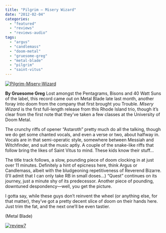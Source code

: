 ```yaml
---
title: "Pilgrim – Misery Wizard"
date: "2012-02-04"
categories: 
  - "featured"
  - "reviews"
  - "reviews-audio"
tags: 
  - "argus"
  - "candlemass"
  - "doom-metal"
  - "gruesome-greg"
  - "metal-blade"
  - "pilgrim"
  - "saint-vitus"
---
```


[![](http://www.hellbound.ca/wp-content/uploads/2012/02/Pilgrim-Misery-Wizard.jpg "Pilgrim-Misery-Wizard")](http://www.hellbound.ca/wp-content/uploads/2012/02/Pilgrim-Misery-Wizard.jpg)

**By Gruesome Greg** Lost amongst the Pentagrams, Bisons and 40 Watt Suns of the label, this record came out on Metal Blade late last month, another foray into doom from the company that first brought you Trouble. _Misery Wizard_ is the first full-length release from this Rhode Island trio, though it’s clear from the first note that they’ve taken a few classes at the University of Doom Metal.

The crunchy riffs of opener “Astaroth” pretty much do all the talking, though we do get some chanted vocals, and even a verse or two, about halfway in. Vocals are in that semi-operatic style, somewhere between Messiah and Witchfinder, and suit the music aptly. A couple of the snake-like riffs that follow bring the likes of Saint Vitus to mind. These kids know their stuff…

The title track follows, a slow, pounding piece of doom clocking in at just over 11 minutes. Definitely a hint of epicness here, think Argus or Candlemass, albeit with the bludgeoning repetitiveness of Reverend Bizarre. (I’ll admit that I can only take RB in small doses…) “Quest” continues on its journey, just a minute shy of its predecessor. Another piece of pounding, downtuned despondency—well, you get the picture.

I gotta say, while these guys don’t reinvent the wheel (or anything else, for that matter), they’ve got a pretty decent slice of doom on their hands here. Just trim the fat, and the next one’ll be even tastier.

(Metal Blade)

[![](http://www.hellbound.ca/wp-content/uploads/2009/07/review72.png "review7")](http://www.hellbound.ca/wp-content/uploads/2009/07/review72.png)
